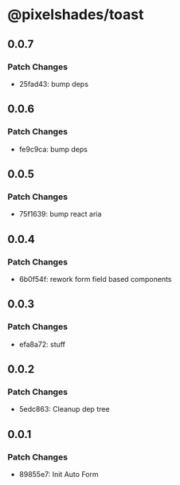 # @pixelshades/toast

## 0.0.7

### Patch Changes

- 25fad43: bump deps

## 0.0.6

### Patch Changes

- fe9c9ca: bump deps

## 0.0.5

### Patch Changes

- 75f1639: bump react aria

## 0.0.4

### Patch Changes

- 6b0f54f: rework form field based components

## 0.0.3

### Patch Changes

- efa8a72: stuff

## 0.0.2

### Patch Changes

- 5edc863: Cleanup dep tree

## 0.0.1

### Patch Changes

- 89855e7: Init Auto Form
